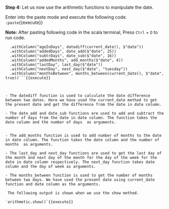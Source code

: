 

**Step 4:** Let us now use the arithmetic functions to manipulate the date.

Enter into the paste mode and execute the following code.
`:paste`{{execute}}

**Note:** After pasting following code in the scala terminal, Press  `Ctrl` + `D` to run code.

```val arithmetic = casted
  .withColumn("ageInDays", datediff(current_date(), $"date"))
  .withColumn("addedDays", date_add($"date", 25))
  .withColumn("subtrDays", date_sub($"date", 16))
  .withColumn("addedMonths", add_months($"date", 4))
  .withColumn("lastDay", last_day($"date"))
  .withColumn("nextDay", next_day($"date", "tuesday"))
  .withColumn("monthsBetween", months_between(current_date(), $"date", true))```{{execute}} 



- The datediff function is used to calculate the date difference between two dates. Here we have used the current_date method to get the present date and get the difference from the date in date column.

- The date_add and date_sub functions are used to add and subtract the number of days from the date in date column. The function takes the date column and the number of days  as arguments.


- The add_months function is used to add number of months to the date in date column. The function takes the date column and the number of months  as arguments.

- The last_day and next_day functions are used to get the last day of the month and next day of the month for the day of the week for the date in date column respectively. The next_day function takes date column and the day of week as arguments.

- The months_between function is used to get the number of months between two days. We have used the present date using current_date function and date column as the arguments.

 The following output is shown when we use the show method.

`arithmetic.show()`{{execute}} 


 